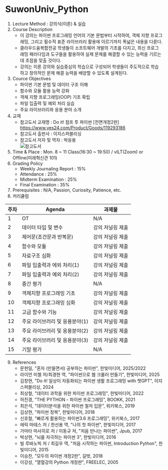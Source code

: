 # SuwonUniv_Python

1. Lecture Method : 강의식(이론) & 실습
2. Course Description
    - 이 강의는 파이썬 프로그래밍 언어의 기본 문법부터 시작하여, 객체 지향 프로그래밍, 그리고 필수적 표준 라이브러리 활용에 이르기까지 폭넓은 내용을 다룬다.
    - 클라우드융복합전공 학생들이 소프트웨어 개발의 기초를 다지고, 최신 프로그래밍 패러다임과 도구들을 활용하여 실제 문제를 해결할 수 있는 능력을 기르는 데 초점을 맞출 것이다.
    - 강의는 이론 강의와 실습중심의 학습으로 구성되어 학생들이 주도적으로 학습하고 창의적인 문제 해결 능력을 배양할 수 있도록 설계된다.
3. Cource Objectives
   - 파이썬 기본 문법 및 데이터 구조 이해
   - 함수와 모듈 활용 능력 강화
   - 객체 지향 프로그래밍(OOP) 기초 확립
   - 파일 입출력 및 예외 처리 실습
   - 주요 라이브러리와 응용 분야 소개
4. 교재
   - 참고도서 교재명 : Do it! 점프 투 파이썬 [전면개정2판] https://www.yes24.com/Product/Goods/119293186
   - 참고도서 출판사 : 이지스퍼블리싱
   - 참고도서 저자 및 역자 : 박응용 <br />
  ![참고도서](https://image.aladin.co.kr/product/31794/10/cover500/k362833219_1.jpg)
5. Time & Place : Mon. 8 ~ 11 Class(16:30 ~ 19:50) / vILT(Zoom) or Offline(미래혁신관 101)
6. Grading Policy
    - Weekly Journaling Report : 15%
    - Attendance : 25%
    - Midterm Examination : 25%
    - Final Examination : 35%
7. Prerequisites : N/A, Passion, Curiosity, Patience, etc.
8. 커리큘럼

|주차 | Agenda | 과제물
|-----|-------|---------| 
|1 | OT | N/A |
|2 | 데이터 타입 및 변수 | 강의 저널링 제출 |
|3 | 제어문(조건문과 반복문) | 강의 저널링 제출 | 
|4 | 함수와 모듈 | 강의 저널링 제출 |
|5 | 자료구조 심화 | 강의 저널링 제출 |
|6 | 파일 입출력과 에외 처리(1) |  강의 저널링 제출 |
|7 | 파일 입출력과 예외 처리(2) | 강의 저널링 제출 |
|8 | 중간 평가 | N/A |
|9 | 객체지향 프로그래밍 기초 | 강의 저널링 제출 |
|10| 객체지향 프로그래밍 심화 | 강의 저널링 제출 |
|11| 고급 함수와 기능 | 강의 저널링 제출 |
|12| 주요 라이브러리 및 응용분야(1) | 강의 저널링 제출 |
|13| 주요 라이브러리 및 응용분야(2) | 강의 저널링 제출 |
|14| 주요 라이브러리 및 응용분야(3)  | 강의 저널링 제출 |
|15| 기말 평가 | N/A |

9. References
    - 문현일, "혼자 (만들면서) 공부하는 파이썬", 한빛미디어, 2025/2022
    - 라이언 미첼 저/최경현 역, "파이썬으로 웹 크롤러 만들기", 한빛미디어, 2025
    - 김창현, "Do it! 일상이 자동화되는 파이썬 생활 프로그래밍 with 챗GPT", 이지스퍼블리싱, 2024
    - 최상철, "데이터 과학을 위한 파이썬 프로그래밍", 한빛미디어, 2022
    - 허진경, "THE PYTHON - 파이썬 프로그래밍", BOOKK, 2021
    - 최은석, "데이터분석을 위한 파이썬 철저 입문", 위키북스, 2019
    - 김상현, "파이썬 정복", 한빛미디어, 2018
    - 신호철, "빠르게 활용하는 파이썬3.6 프로그래밍", 위키북스, 2017
    - 에릭 마테스 저 / 한선용 역, "나의 첫 파이썬", 한빛미디어, 2017
    - 가마타 마사히로 저 / 이동규 저, "처음 만나는 파이썬", Jpub, 2017
    - 박상현, "뇌를 자극하는 파이썬 3", 한빛미디어, 2016
    - 빌 루바노빅 저 / 최길우 역, "처음 시작하는 파이썬, Introduction Python", 한빛미디어, 2015
    - 이승찬, "모두의 파이썬 개정2판", 길벗, 2018
    - 이강성, "열혈강의 Python 개정판", FREELEC, 2005
